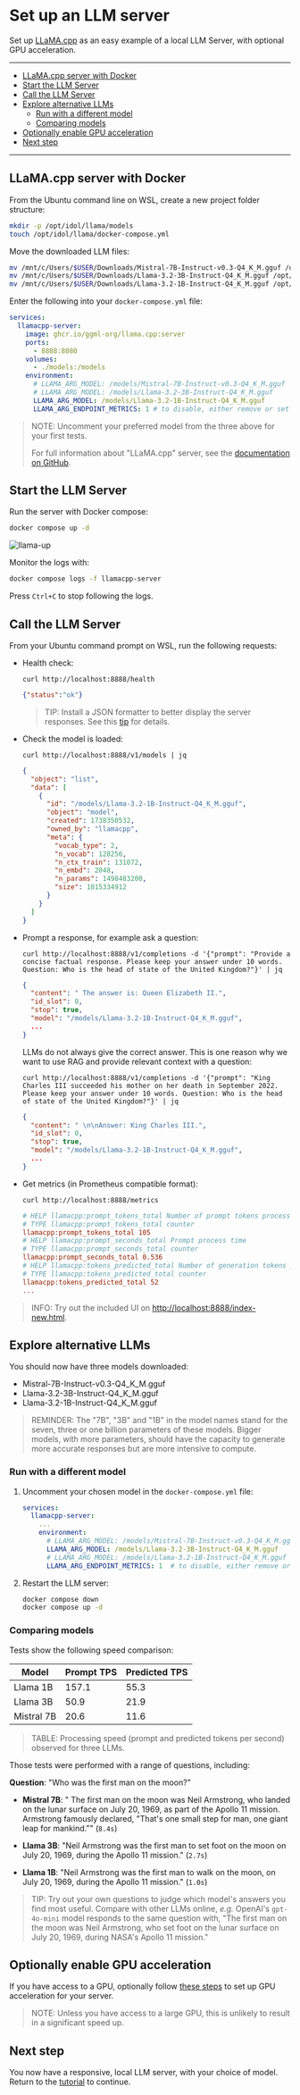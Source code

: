 # Set up an LLM server

Set up [LLaMA.cpp](https://github.com/ggml-org/llama.cpp) as an easy example of a local LLM Server, with optional GPU acceleration.

---

- [LLaMA.cpp server with Docker](#llamacpp-server-with-docker)
- [Start the LLM Server](#start-the-llm-server)
- [Call the LLM Server](#call-the-llm-server)
- [Explore alternative LLMs](#explore-alternative-llms)
  - [Run with a different model](#run-with-a-different-model)
  - [Comparing models](#comparing-models)
- [Optionally enable GPU acceleration](#optionally-enable-gpu-acceleration)
- [Next step](#next-step)

---

## LLaMA.cpp server with Docker

From the Ubuntu command line on WSL, create a new project folder structure:

```sh
mkdir -p /opt/idol/llama/models
touch /opt/idol/llama/docker-compose.yml
```

Move the downloaded LLM files:

```sh
mv /mnt/c/Users/$USER/Downloads/Mistral-7B-Instruct-v0.3-Q4_K_M.gguf /opt/idol/llama/models/
mv /mnt/c/Users/$USER/Downloads/Llama-3.2-3B-Instruct-Q4_K_M.gguf /opt/idol/llama/models/
mv /mnt/c/Users/$USER/Downloads/Llama-3.2-1B-Instruct-Q4_K_M.gguf /opt/idol/llama/models/
```

Enter the following into your `docker-compose.yml` file:

```yml
services:
  llamacpp-server:
    image: ghcr.io/ggml-org/llama.cpp:server
    ports:
      - 8888:8080
    volumes:
      - ./models:/models
    environment:
      # LLAMA_ARG_MODEL: /models/Mistral-7B-Instruct-v0.3-Q4_K_M.gguf
      # LLAMA_ARG_MODEL: /models/Llama-3.2-3B-Instruct-Q4_K_M.gguf
      LLAMA_ARG_MODEL: /models/Llama-3.2-1B-Instruct-Q4_K_M.gguf
      LLAMA_ARG_ENDPOINT_METRICS: 1 # to disable, either remove or set to 0
```

> NOTE: Uncomment your preferred model from the three above for your first tests.
>
> For full information about "LLaMA.cpp" server, see the [documentation on GitHub](https://github.com/ggml-org/llama.cpp/blob/master/tools/server/README.md).

## Start the LLM Server

Run the server with Docker compose:

```sh
docker compose up -d
```

![llama-up](./figs/llama-up.png)

Monitor the logs with:

```sh
docker compose logs -f llamacpp-server
```

Press `Ctrl+C` to stop following the logs.

## Call the LLM Server

From your Ubuntu command prompt on WSL, run the following requests:

- Health check:
  
  `curl http://localhost:8888/health`

  ```json
  {"status":"ok"}
  ```

  > TIP: Install a JSON formatter to better display the server responses. See this [tip](../../appendix/TIPS.md#json-formatting) for details.

- Check the model is loaded:
  
  `curl http://localhost:8888/v1/models | jq`

  ```json
  {
    "object": "list",
    "data": [
      {
        "id": "/models/Llama-3.2-1B-Instruct-Q4_K_M.gguf",
        "object": "model",
        "created": 1738350532,
        "owned_by": "llamacpp",
        "meta": {
          "vocab_type": 2,
          "n_vocab": 128256,
          "n_ctx_train": 131072,
          "n_embd": 2048,
          "n_params": 1498483200,
          "size": 1015334912
        }
      }
    ]
  }
  ```

- Prompt a response, for example ask a question:
  
  `curl http://localhost:8888/v1/completions -d '{"prompt": "Provide a concise factual response. Please keep your answer under 10 words. Question: Who is the head of state of the United Kingdom?"}' | jq`

  ```json
  {
    "content": " The answer is: Queen Elizabeth II.",
    "id_slot": 0,
    "stop": true,
    "model": "/models/Llama-3.2-1B-Instruct-Q4_K_M.gguf",
    ...
  }
  ```

  LLMs do not always give the correct answer. This is one reason why we want to use RAG and provide relevant context with a question:
  
  `curl http://localhost:8888/v1/completions -d '{"prompt": "King Charles III succeeded his mother on her death in September 2022. Please keep your answer under 10 words. Question: Who is the head of state of the United Kingdom?"}' | jq`
  
  ```json
  {
    "content": " \n\nAnswer: King Charles III.",
    "id_slot": 0,
    "stop": true,
    "model": "/models/Llama-3.2-1B-Instruct-Q4_K_M.gguf",
    ...
  }
  ```

- Get metrics (in Prometheus compatible format):
  
  `curl http://localhost:8888/metrics`
  
  ```ini
  # HELP llamacpp:prompt_tokens_total Number of prompt tokens processed.
  # TYPE llamacpp:prompt_tokens_total counter
  llamacpp:prompt_tokens_total 105
  # HELP llamacpp:prompt_seconds_total Prompt process time
  # TYPE llamacpp:prompt_seconds_total counter
  llamacpp:prompt_seconds_total 0.536
  # HELP llamacpp:tokens_predicted_total Number of generation tokens processed.
  # TYPE llamacpp:tokens_predicted_total counter
  llamacpp:tokens_predicted_total 52
  ...
  ```

> INFO: Try out the included UI on <http://localhost:8888/index-new.html>.

## Explore alternative LLMs

You should now have three models downloaded:

- Mistral-7B-Instruct-v0.3-Q4_K_M.gguf
- Llama-3.2-3B-Instruct-Q4_K_M.gguf
- Llama-3.2-1B-Instruct-Q4_K_M.gguf

> REMINDER: The "7B", "3B" and "1B" in the model names stand for the seven, three or one billion parameters of these models. Bigger models, with more parameters, should have the capacity to generate more accurate responses but are more intensive to compute.

### Run with a different model

1. Uncomment your chosen model in the `docker-compose.yml` file:

    ```yml
    services:
      llamacpp-server:
        ...
        environment:
          # LLAMA_ARG_MODEL: /models/Mistral-7B-Instruct-v0.3-Q4_K_M.gguf
          LLAMA_ARG_MODEL: /models/Llama-3.2-3B-Instruct-Q4_K_M.gguf
          # LLAMA_ARG_MODEL: /models/Llama-3.2-1B-Instruct-Q4_K_M.gguf
          LLAMA_ARG_ENDPOINT_METRICS: 1  # to disable, either remove or set to 0
    ```

1. Restart the LLM server:

    ```sh
    docker compose down
    docker compose up -d
    ```

### Comparing models

Tests show the following speed comparison:

Model | Prompt TPS | Predicted TPS
--- | --- | ---
Llama 1B | 157.1 | 55.3
Llama 3B | 50.9 | 21.9
Mistral 7B | 20.6 | 11.6

> TABLE: Processing speed (prompt and predicted tokens per second) observed for three LLMs.

Those tests were performed with a range of questions, including:

**Question**: "Who was the first man on the moon?"

- **Mistral 7B**: " The first man on the moon was Neil Armstrong, who landed on the lunar surface on July 20, 1969, as part of the Apollo 11 mission. Armstrong famously declared, \"That's one small step for man, one giant leap for mankind.\"" (`8.4s`)

- **Llama 3B**: "Neil Armstrong was the first man to set foot on the moon on July 20, 1969, during the Apollo 11 mission." (`2.7s`)

- **Llama 1B**: "Neil Armstrong was the first man to walk on the moon, on July 20, 1969, during the Apollo 11 mission." (`1.0s`)

> TIP: Try out your own questions to judge which model's answers you find most useful. Compare with other LLMs online, *e.g.* OpenAI's `gpt-4o-mini` model responds to the same question with, "The first man on the moon was Neil Armstrong, who set foot on the lunar surface on July 20, 1969, during NASA's Apollo 11 mission."

## Optionally enable GPU acceleration

If you have access to a GPU, optionally follow [these steps](./LLM_SERVER_GPU.md) to set up GPU acceleration for your server.

> NOTE: Unless you have access to a large GPU, this is unlikely to result in a significant speed up.

## Next step

You now have a responsive, local LLM server, with your choice of model. Return to the [tutorial](./PART_II.md#download-local-tokenizer-files) to continue.

